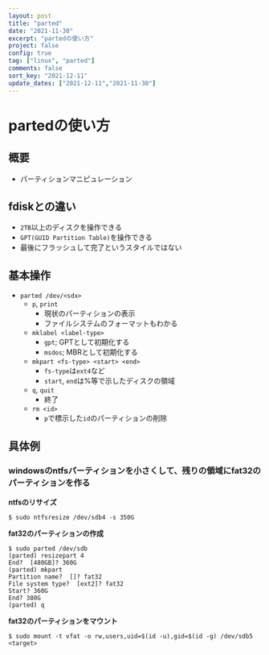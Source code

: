 ```yaml
---
layout: post
title: "parted"
date: "2021-11-30"
excerpt: "partedの使い方"
project: false
config: true
tag: ["linux", "parted"]
comments: false
sort_key: "2021-12-11"
update_dates: ["2021-12-11","2021-11-30"]
---
```


# partedの使い方

## 概要
 - パーティションマニピュレーション

## fdiskとの違い
 - `2TB`以上のディスクを操作できる
 - `GPT(GUID Partition Table)`を操作できる
 - 最後にフラッシュして完了というスタイルではない

## 基本操作
 - `parted /dev/<sdx>`
   - `p`, `print`
	 - 現状のパーティションの表示
	 - ファイルシステムのフォーマットもわかる
   - `mklabel <label-type>`
	 - `gpt`; GPTとして初期化する
	 - `msdos`; MBRとして初期化する
   - `mkpart <fs-type> <start> <end>`
	 - `fs-type`は`ext4`など
	 - `start`, `end`は%等で示したディスクの領域
   - `q`, `quit`
	 - 終了
   - `rm <id>`
	 - `p`で標示した`id`のパーティションの削除

## 具体例
 
### windowsのntfsパーティションを小さくして、残りの領域にfat32のパーティションを作る

**ntfsのリサイズ**  
```console
$ sudo ntfsresize /dev/sdb4 -s 350G
```

**fat32のパーティションの作成**  
```console
$ sudo parted /dev/sdb
(parted) resizepart 4
End?  [480GB]? 360G
(parted) mkpart
Partition name?  []? fat32
File system type?  [ext2]? fat32
Start? 360G
End? 380G
(parted) q
```

**fat32のパーティションをマウント**  
```console
$ sudo mount -t vfat -o rw,users,uid=$(id -u),gid=$(id -g) /dev/sdb5 <target>
```
